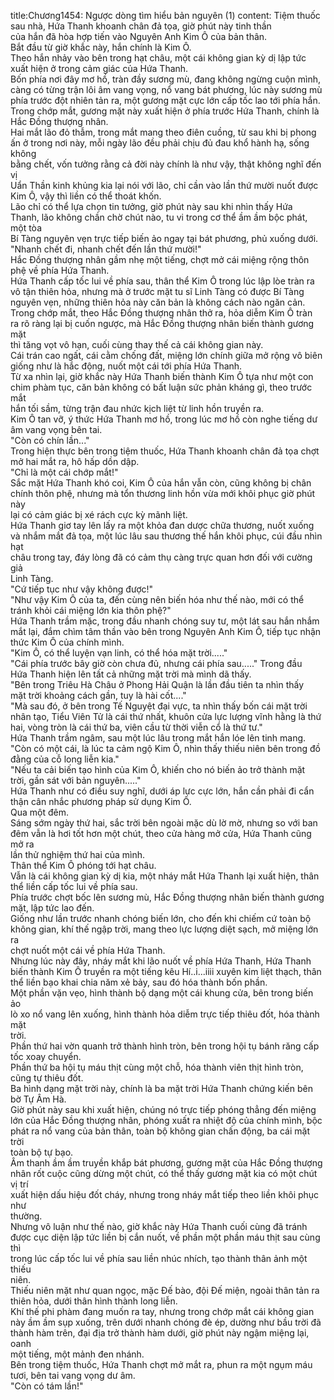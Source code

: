 title:Chương1454: Ngược dòng tìm hiểu bản nguyên (1)
content:
Tiệm thuốc sau nhà, Hứa Thanh khoanh chân đả tọa, giờ phút này tinh thần<br>của hắn đã hòa hợp tiến vào Nguyên Anh Kim Ô của bản thân.<br>Bắt đầu từ giờ khắc này, hắn chính là Kim Ô.<br>Theo hắn nhảy vào bên trong hạt châu, một cái không gian kỳ dị lập tức<br>xuất hiện ở trong cảm giác của Hứa Thanh.<br>Bốn phía nơi đây mơ hồ, tràn đầy sương mù, đang không ngừng cuộn mình,<br>càng có từng trận lôi âm vang vọng, nổ vang bát phương, lúc này sương mù<br>phía trước đột nhiên tản ra, một gương mặt cực lớn cấp tốc lao tới phía hắn.<br>Trong chớp mắt, gương mặt này xuất hiện ở phía trước Hứa Thanh, chính là<br>Hắc Đồng thượng nhân.<br>Hai mắt lão đỏ thẫm, trong mắt mang theo điên cuồng, từ sau khi bị phong<br>ấn ở trong nơi này, mỗi ngày lão đều phải chịu đủ đau khổ hành hạ, sống không<br>bằng chết, vốn tưởng rằng cả đời này chính là như vậy, thật không nghĩ đến vị<br>Uẩn Thần kinh khủng kia lại nói với lão, chỉ cần vào lần thứ mười nuốt được<br>Kim Ô, vậy thì liền có thể thoát khốn.<br>Lão chỉ có thể lựa chọn tin tưởng, giờ phút này sau khi nhìn thấy Hứa<br>Thanh, lão không chần chờ chút nào, tu vi trong cơ thể ầm ầm bộc phát, một tòa<br>Bí Tàng nguyên vẹn trực tiếp biến ảo ngay tại bát phương, phủ xuống dưới.<br>"Nhanh chết đi, nhanh chết đến lần thứ mười!"<br>Hắc Đồng thượng nhân gầm nhẹ một tiếng, chợt mở cái miệng rộng thôn<br>phệ về phía Hứa Thanh.<br>Hứa Thanh cấp tốc lui về phía sau, thân thể Kim Ô trong lúc lập lòe tràn ra<br>vô tận thiên hỏa, nhưng mà ở trước mặt tu sĩ Linh Tàng có được Bí Tàng<br>nguyên vẹn, những thiên hỏa này căn bản là không cách nào ngăn cản.<br>Trong chớp mắt, theo Hắc Đồng thượng nhân thở ra, hỏa diễm Kim Ô tràn<br>ra rõ ràng lại bị cuốn ngược, mà Hắc Đồng thượng nhân biến thành gương mặt<br>thì tăng vọt vô hạn, cuối cùng thay thế cả cái không gian này.<br>Cái trán cao ngất, cái cằm chống đất, miệng lớn chính giữa mở rộng vô biên<br>giống như là hắc động, nuốt một cái tới phía Hứa Thanh.<br>Từ xa nhìn lại, giờ khắc này Hứa Thanh biến thành Kim Ô tựa như một con<br>chim phàm tục, căn bản không có bất luận sức phản kháng gì, theo trước mắt<br>hắn tối sầm, từng trận đau nhức kịch liệt từ linh hồn truyền ra.<br>Kim Ô tan vỡ, ý thức Hứa Thanh mơ hồ, trong lúc mơ hồ còn nghe tiếng dư<br>âm vang vọng bên tai.<br>"Còn có chín lần..."<br>Trong hiện thực bên trong tiệm thuốc, Hứa Thanh khoanh chân đả tọa chợt<br>mở hai mắt ra, hô hấp dồn dập.<br>"Chỉ là một cái chớp mắt!"<br>Sắc mặt Hứa Thanh khó coi, Kim Ô của hắn vẫn còn, cũng không bị chân<br>chính thôn phệ, nhưng mà tổn thương linh hồn vừa mới khôi phục giờ phút này<br>lại có cảm giác bị xé rách cực kỳ mãnh liệt.<br>Hứa Thanh giơ tay lên lấy ra một khỏa đan dược chữa thương, nuốt xuống<br>và nhắm mắt đả tọa, một lúc lâu sau thương thế hắn khôi phục, cúi đầu nhìn hạt<br>châu trong tay, đáy lòng đã có cảm thụ càng trực quan hơn đối với cường giả<br>Linh Tàng.<br>"Cứ tiếp tục như vậy không được!"<br>"Như vậy Kim Ô của ta, đến cùng nên biến hóa như thế nào, mới có thể<br>tránh khỏi cái miệng lớn kia thôn phệ?"<br>Hứa Thanh trầm mặc, trong đầu nhanh chóng suy tư, một lát sau hắn nhắm<br>mắt lại, đắm chìm tâm thần vào bên trong Nguyên Anh Kim Ô, tiếp tục nhận<br>thức Kim Ô của chính mình.<br>"Kim Ô, có thể luyện vạn linh, có thể hóa mặt trời....."<br>"Cái phía trước bây giờ còn chưa đủ, nhưng cái phía sau....." Trong đầu<br>Hứa Thanh hiện lên tất cả những mặt trời mà mình dã thấy.<br>"Bên trong Triêu Hà Châu ở Phong Hải Quận là lần đầu tiên ta nhìn thấy<br>mặt trời khoảng cách gần, tuy là hài cốt...."<br>"Mà sau đó, ở bên trong Tế Nguyệt đại vực, ta nhìn thấy bốn cái mặt trời<br>nhân tạo, Tiểu Viên Tử là cái thứ nhất, khuôn cửa lực lượng vĩnh hằng là thứ<br>hai, vòng tròn là cái thứ ba, viên cầu từ thời viễn cổ là thứ tư."<br>Hứa Thanh trầm ngâm, sau một lúc lâu trong mắt hắn lóe lên tinh mang.<br>"Còn có một cái, là lúc ta cảm ngộ Kim Ô, nhìn thấy thiếu niên bên trong đồ<br>đằng của cỗ long liễn kia."<br>"Nếu ta cải biến tạo hình của Kim Ô, khiến cho nó biến ảo trở thành mặt<br>trời, gần sát với bản nguyên....."<br>Hứa Thanh như có điều suy nghĩ, dưới áp lực cực lớn, hắn cần phải đi cẩn<br>thận cân nhắc phương pháp sử dụng Kim Ô.<br>Qua một đêm.<br>Sáng sớm ngày thứ hai, sắc trời bên ngoài mặc dù lờ mờ, nhưng so với ban<br>đêm vẫn là hơi tốt hơn một chút, theo cửa hàng mở cửa, Hứa Thanh cũng mở ra<br>lần thử nghiệm thứ hai của mình.<br>Thân thể Kim Ô phóng tới hạt châu.<br>Vẫn là cái không gian kỳ dị kia, một nháy mắt Hứa Thanh lại xuất hiện, thân<br>thể liền cấp tốc lui về phía sau.<br>Phía trước chợt bốc lên sương mù, Hắc Đồng thượng nhân biến thành gương<br>mặt, lập tức lao đến.<br>Giống như lần trước nhanh chóng biến lớn, cho đến khi chiếm cứ toàn bộ<br>không gian, khí thế ngập trời, mang theo lực lượng diệt sạch, mở miệng lớn ra<br>chợt nuốt một cái về phía Hứa Thanh.<br>Nhưng lúc này đây, nháy mắt khi lão nuốt về phía Hứa Thanh, Hứa Thanh<br>biến thành Kim Ô truyền ra một tiếng kêu Hí..i...iiii xuyên kim liệt thạch, thân<br>thể liền bạo khai chia năm xẻ bảy, sau đó hóa thành bốn phần.<br>Một phần vặn vẹo, hình thành bộ dạng một cái khung cửa, bên trong biến ảo<br>lò xo nổ vang lên xuống, hình thành hỏa diễm trực tiếp thiêu đốt, hóa thành mặt<br>trời.<br>Phần thứ hai vờn quanh trở thành hình tròn, bên trong hội tụ bánh răng cấp<br>tốc xoay chuyển.<br>Phần thứ ba hội tụ máu thịt cùng một chỗ, hóa thành viên thịt hình tròn,<br>cũng tự thiêu đốt.<br>Ba hình dạng mặt trời này, chính là ba mặt trời Hứa Thanh chứng kiến bên<br>bờ Tự Âm Hà.<br>Giờ phút này sau khi xuất hiện, chúng nó trực tiếp phóng thẳng đến miệng<br>lớn của Hắc Đồng thượng nhân, phóng xuất ra nhiệt độ của chính mình, bộc<br>phát ra nổ vang của bản thân, toàn bộ không gian chấn động, ba cái mặt trời<br>toàn bộ tự bạo.<br>Âm thanh ầm ầm truyền khắp bát phương, gương mặt của Hắc Đồng thượng<br>nhân rốt cuộc cũng dừng một chút, có thể thấy gương mặt kia có một chút vị trí<br>xuất hiện dấu hiệu đốt cháy, nhưng trong nháy mắt tiếp theo liền khôi phục như<br>thường.<br>Nhưng vô luận như thế nào, giờ khắc này Hứa Thanh cuối cùng đã tránh<br>được cục diện lập tức liền bị cắn nuốt, về phần một phần máu thịt sau cùng thì<br>trong lúc cấp tốc lui về phía sau liền nhúc nhích, tạo thành thân ảnh một thiếu<br>niên.<br>Thiếu niên mặt như quan ngọc, mặc Đế bào, đội Đế miện, ngoài thân tản ra<br>thiên hỏa, dưới thân hình thành long liễn.<br>Khí thế phi phàm đang muốn ra tay, nhưng trong chớp mắt cái không gian<br>này ầm ầm sụp xuống, trên dưới nhanh chóng đè ép, dường như bầu trời đã<br>thành hàm trên, đại địa trở thành hàm dưới, giờ phút này ngậm miệng lại, oanh<br>một tiếng, một mảnh đen nhánh.<br>Bên trong tiệm thuốc, Hứa Thanh chợt mở mắt ra, phun ra một ngụm máu<br>tươi, bên tai vang vọng dư âm.<br>"Còn có tám lần!"